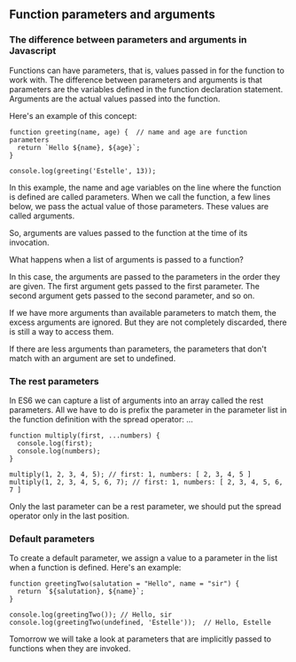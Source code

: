## Function parameters and arguments
### The difference between parameters and arguments in Javascript

Functions can have parameters, that is, values passed in for the function to work with. 
The difference between parameters and arguments is that parameters are the variables defined in the function declaration statement.
Arguments are the actual values passed into the function.

Here's an example of this concept:

```
function greeting(name, age) {  // name and age are function parameters
  return `Hello ${name}, ${age}`;
}

console.log(greeting('Estelle', 13));
```

In this example, the name and age variables on the line where the function is defined are called parameters.
When we call the function, a few lines below, we pass the actual value of those parameters. These values are called arguments.

So, arguments are values passed to the function at the time of its invocation.

What happens when a list of arguments is passed to a function?

In this case, the arguments are passed to the parameters in the order they are given. The first argument gets passed to the first parameter. The second argument gets passed to the second parameter, and so on.

If we have more arguments than available parameters to match them, the excess arguments are ignored.
But they are not completely discarded, there is still a way to access them.

If there are less arguments than parameters, the parameters that don't match with an argument are set to undefined.

### The rest parameters

In ES6 we can capture a list of arguments into an array called the rest parameters. All we have to do is prefix the parameter in the parameter list in the function definition with the spread operator: ...

```
function multiply(first, ...numbers) {
  console.log(first);
  console.log(numbers);
}

multiply(1, 2, 3, 4, 5); // first: 1, numbers: [ 2, 3, 4, 5 ]
multiply(1, 2, 3, 4, 5, 6, 7); // first: 1, numbers: [ 2, 3, 4, 5, 6, 7 ]
```
Only the last parameter can be a rest parameter, we should put the spread operator only in the last position.


### Default parameters

To create a default parameter, we assign a value to a parameter in the list when a function is defined. Here's an example:

```
function greetingTwo(salutation = "Hello", name = "sir") {
  return `${salutation}, ${name}`;
}

console.log(greetingTwo()); // Hello, sir
console.log(greetingTwo(undefined, 'Estelle'));  // Hello, Estelle
```

Tomorrow we will take a look at parameters that are implicitly passed to functions when they are invoked.
